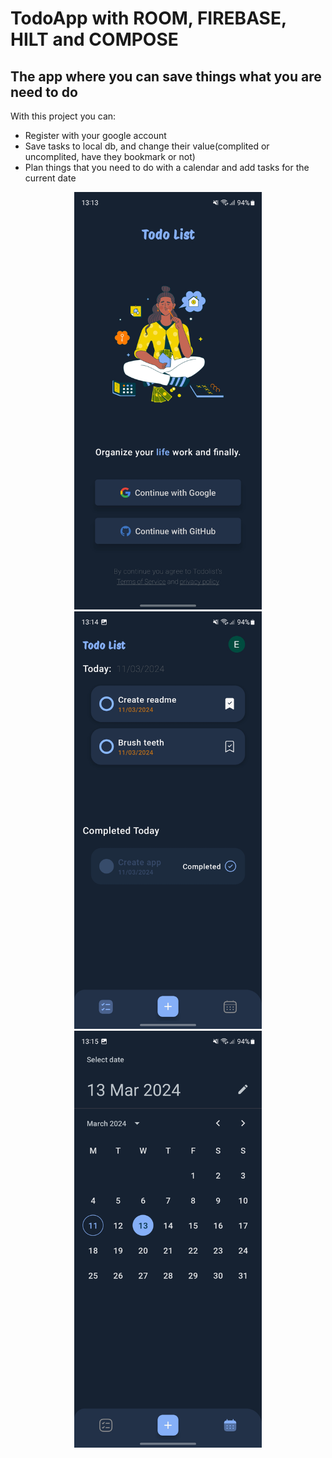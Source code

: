 # TodoApp with ROOM, FIREBASE, HILT and COMPOSE

## The app where you can save things what you are need to do

With this project you can:
* Register with your google account
* Save tasks to local db, and change their value(complited or uncomplited, have they bookmark or not)
* Plan things that you need to do with a calendar and add tasks for the current date
<p align="center" style="text-align: center;">
  <img src="https://github.com/BRBXGIT/TodoApp/blob/main/imges/SignIn.jpg" alt="drawing" width="300"/>
  <img src="https://github.com/BRBXGIT/TodoApp/blob/main/imges/MainScreen2.jpg" alt="drawing" width="300"/>
  <img src="https://github.com/BRBXGIT/TodoApp/blob/main/imges/CalendarScreen.jpg" alt="drawing" width="300"/>
</p>
